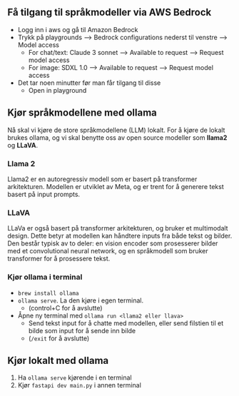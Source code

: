 

## Få tilgang til språkmodeller via AWS Bedrock
- Logg inn i aws og gå til Amazon Bedrock
- Trykk på playgrounds --> Bedrock configurations nederst til venstre --> Model access
  - For chat/text: Claude 3 sonnet --> Available to request --> Request model access
  - For image: SDXL 1.0 --> Available to request --> Request model access
- Det tar noen minutter før man får tilgang til disse
  - Open in playground

## Kjør språkmodellene med ollama
Nå skal vi kjøre de store språkmodellene (LLM) lokalt. For å kjøre de lokalt brukes ollama, og vi skal benytte oss av open source modeller som **llama2** og **LLaVA**.
### Llama 2
Llama2 er en autoregressiv modell som er basert på transformer arkitekturen. Modellen er utviklet av Meta, og er trent for å generere tekst basert på input prompts. 
### LLaVA
LLaVa er også basert på transformer arkitekturen, og bruker et multimodalt design. Dette betyr at modellen kan håndtere inputs fra både tekst og bilder. Den består typisk av to deler: en vision encoder som prosesserer bilder med et convolutional neural network, og en språkmodell som bruker transformer for å prosessere tekst.
### Kjør ollama i terminal
- `brew install ollama`
- `ollama serve`. La den kjøre i egen terminal.
  - (control+C for å avslutte)
- Åpne ny terminal med `ollama run <llama2 eller llava>`  
  - Send tekst input for å chatte med modellen, eller send filstien til et bilde som input for å sende inn bilde
  - (`/exit` for å avslutte)

## Kjør lokalt med ollama 

1. Ha `ollama serve` kjørende i en terminal
2. Kjør `fastapi dev main.py` i annen terminal